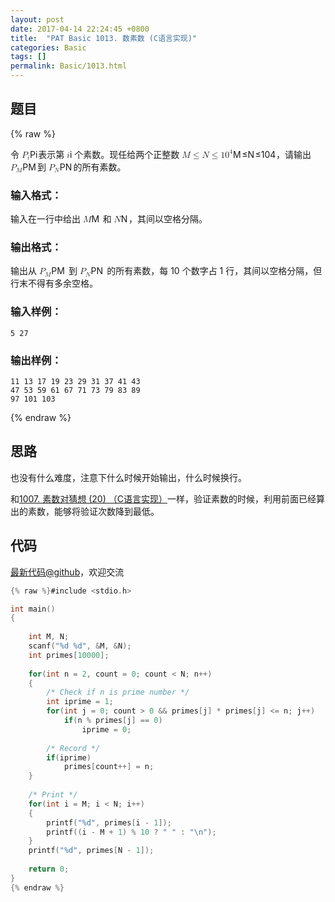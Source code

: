 ```yaml
---
layout: post
date: 2017-04-14 22:24:45 +0800
title:  "PAT Basic 1013. 数素数 (C语言实现)"
categories: Basic
tags: []
permalink: Basic/1013.html
---
```


## 题目

{% raw %}<div class="ques-view"><p>令 <span class="katex"><span class="katex-mathml"><math><mrow><msub><mi>P</mi><mi>i</mi></msub></mrow>P_i</math></span><span aria-hidden="true" class="katex-html"><span class="strut" style="height:0.68333em;"></span><span class="strut bottom" style="height:0.83333em;vertical-align:-0.15em;"></span><span class="base textstyle uncramped"><span class="mord"><span class="mord mathit" style="margin-right:0.13889em;">P</span><span class="msupsub"><span class="vlist"><span style="top:0.15em;margin-right:0.05em;margin-left:-0.13889em;"><span class="fontsize-ensurer reset-size5 size5"><span style="font-size:0em;">​</span></span><span class="reset-textstyle scriptstyle cramped mtight"><span class="mord mathit mtight">i</span></span></span><span class="baseline-fix"><span class="fontsize-ensurer reset-size5 size5"><span style="font-size:0em;">​</span></span>​</span></span></span></span></span></span></span> 表示第 <span class="katex"><span class="katex-mathml"><math><mrow><mi>i</mi></mrow>i</math></span><span aria-hidden="true" class="katex-html"><span class="strut" style="height:0.65952em;"></span><span class="strut bottom" style="height:0.65952em;vertical-align:0em;"></span><span class="base textstyle uncramped"><span class="mord mathit">i</span></span></span></span> 个素数。现任给两个正整数 <span class="katex"><span class="katex-mathml"><math><mrow><mi>M</mi><mo>≤</mo><mi>N</mi><mo>≤</mo><mn>1</mn><msup><mn>0</mn><mn>4</mn></msup></mrow>M \le N \le 10^4</math></span><span aria-hidden="true" class="katex-html"><span class="strut" style="height:0.8141079999999999em;"></span><span class="strut bottom" style="height:0.950078em;vertical-align:-0.13597em;"></span><span class="base textstyle uncramped"><span class="mord mathit" style="margin-right:0.10903em;">M</span><span class="mrel">≤</span><span class="mord mathit" style="margin-right:0.10903em;">N</span><span class="mrel">≤</span><span class="mord mathrm">1</span><span class="mord"><span class="mord mathrm">0</span><span class="msupsub"><span class="vlist"><span style="top:-0.363em;margin-right:0.05em;"><span class="fontsize-ensurer reset-size5 size5"><span style="font-size:0em;">​</span></span><span class="reset-textstyle scriptstyle uncramped mtight"><span class="mord mathrm mtight">4</span></span></span><span class="baseline-fix"><span class="fontsize-ensurer reset-size5 size5"><span style="font-size:0em;">​</span></span>​</span></span></span></span></span></span></span>，请输出 <span class="katex"><span class="katex-mathml"><math><mrow><msub><mi>P</mi><mi>M</mi></msub></mrow>P_M</math></span><span aria-hidden="true" class="katex-html"><span class="strut" style="height:0.68333em;"></span><span class="strut bottom" style="height:0.83333em;vertical-align:-0.15em;"></span><span class="base textstyle uncramped"><span class="mord"><span class="mord mathit" style="margin-right:0.13889em;">P</span><span class="msupsub"><span class="vlist"><span style="top:0.15em;margin-right:0.05em;margin-left:-0.13889em;"><span class="fontsize-ensurer reset-size5 size5"><span style="font-size:0em;">​</span></span><span class="reset-textstyle scriptstyle cramped mtight"><span class="mord mathit mtight" style="margin-right:0.10903em;">M</span></span></span><span class="baseline-fix"><span class="fontsize-ensurer reset-size5 size5"><span style="font-size:0em;">​</span></span>​</span></span></span></span></span></span></span> 到 <span class="katex"><span class="katex-mathml"><math><mrow><msub><mi>P</mi><mi>N</mi></msub></mrow>P_N</math></span><span aria-hidden="true" class="katex-html"><span class="strut" style="height:0.68333em;"></span><span class="strut bottom" style="height:0.83333em;vertical-align:-0.15em;"></span><span class="base textstyle uncramped"><span class="mord"><span class="mord mathit" style="margin-right:0.13889em;">P</span><span class="msupsub"><span class="vlist"><span style="top:0.15em;margin-right:0.05em;margin-left:-0.13889em;"><span class="fontsize-ensurer reset-size5 size5"><span style="font-size:0em;">​</span></span><span class="reset-textstyle scriptstyle cramped mtight"><span class="mord mathit mtight" style="margin-right:0.10903em;">N</span></span></span><span class="baseline-fix"><span class="fontsize-ensurer reset-size5 size5"><span style="font-size:0em;">​</span></span>​</span></span></span></span></span></span></span> 的所有素数。</p>
<h3 id="-">输入格式：</h3>
<p>输入在一行中给出 <span class="katex"><span class="katex-mathml"><math><mrow><mi>M</mi></mrow>M</math></span><span aria-hidden="true" class="katex-html"><span class="strut" style="height:0.68333em;"></span><span class="strut bottom" style="height:0.68333em;vertical-align:0em;"></span><span class="base textstyle uncramped"><span class="mord mathit" style="margin-right:0.10903em;">M</span></span></span></span> 和 <span class="katex"><span class="katex-mathml"><math><mrow><mi>N</mi></mrow>N</math></span><span aria-hidden="true" class="katex-html"><span class="strut" style="height:0.68333em;"></span><span class="strut bottom" style="height:0.68333em;vertical-align:0em;"></span><span class="base textstyle uncramped"><span class="mord mathit" style="margin-right:0.10903em;">N</span></span></span></span>，其间以空格分隔。</p>
<h3 id="-">输出格式：</h3>
<p>输出从 <span class="katex"><span class="katex-mathml"><math><mrow><msub><mi>P</mi><mi>M</mi></msub></mrow>P_M</math></span><span aria-hidden="true" class="katex-html"><span class="strut" style="height:0.68333em;"></span><span class="strut bottom" style="height:0.83333em;vertical-align:-0.15em;"></span><span class="base textstyle uncramped"><span class="mord"><span class="mord mathit" style="margin-right:0.13889em;">P</span><span class="msupsub"><span class="vlist"><span style="top:0.15em;margin-right:0.05em;margin-left:-0.13889em;"><span class="fontsize-ensurer reset-size5 size5"><span style="font-size:0em;">​</span></span><span class="reset-textstyle scriptstyle cramped mtight"><span class="mord mathit mtight" style="margin-right:0.10903em;">M</span></span></span><span class="baseline-fix"><span class="fontsize-ensurer reset-size5 size5"><span style="font-size:0em;">​</span></span>​</span></span></span></span></span></span></span> 到 <span class="katex"><span class="katex-mathml"><math><mrow><msub><mi>P</mi><mi>N</mi></msub></mrow>P_N</math></span><span aria-hidden="true" class="katex-html"><span class="strut" style="height:0.68333em;"></span><span class="strut bottom" style="height:0.83333em;vertical-align:-0.15em;"></span><span class="base textstyle uncramped"><span class="mord"><span class="mord mathit" style="margin-right:0.13889em;">P</span><span class="msupsub"><span class="vlist"><span style="top:0.15em;margin-right:0.05em;margin-left:-0.13889em;"><span class="fontsize-ensurer reset-size5 size5"><span style="font-size:0em;">​</span></span><span class="reset-textstyle scriptstyle cramped mtight"><span class="mord mathit mtight" style="margin-right:0.10903em;">N</span></span></span><span class="baseline-fix"><span class="fontsize-ensurer reset-size5 size5"><span style="font-size:0em;">​</span></span>​</span></span></span></span></span></span></span> 的所有素数，每 10 个数字占 1 行，其间以空格分隔，但行末不得有多余空格。</p>
<h3 id="-">输入样例：</h3>
<pre><code class="lang-in">5 27
</code></pre>
<h3 id="-">输出样例：</h3>
<pre><code class="lang-out">11 13 17 19 23 29 31 37 41 43
47 53 59 61 67 71 73 79 83 89
97 101 103
</code></pre>
</div>{% endraw %}

## 思路

也没有什么难度，注意下什么时候开始输出，什么时候换行。

和[1007. 素数对猜想 (20) （C语言实现）](http://www.jianshu.com/p/728c2602d104)一样，验证素数的时候，利用前面已经算出的素数，能够将验证次数降到最低。

## 代码

[最新代码@github](https://github.com/OliverLew/PAT/blob/master/PATBasic/1013.c)，欢迎交流
```c
{% raw %}#include <stdio.h>

int main()
{
    
    int M, N;
    scanf("%d %d", &M, &N);
    int primes[10000];
    
    for(int n = 2, count = 0; count < N; n++)
    {
        /* Check if n is prime number */
        int iprime = 1;
        for(int j = 0; count > 0 && primes[j] * primes[j] <= n; j++)
            if(n % primes[j] == 0)
                iprime = 0;
        
        /* Record */
        if(iprime) 
            primes[count++] = n;
    }
    
    /* Print */
    for(int i = M; i < N; i++)
    {
        printf("%d", primes[i - 1]);
        printf((i - M + 1) % 10 ? " " : "\n");
    }
    printf("%d", primes[N - 1]);
    
    return 0;
}
{% endraw %}
```